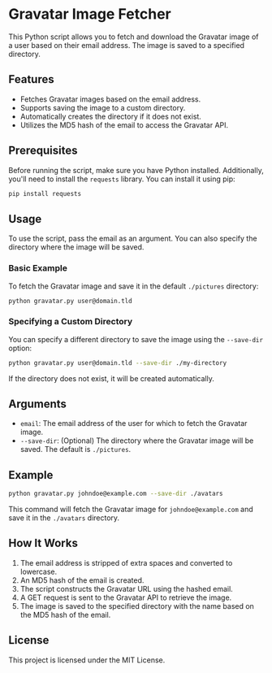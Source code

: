 # Gravatar Image Fetcher

This Python script allows you to fetch and download the Gravatar image of a user based on their email address. The image is saved to a specified directory.

## Features

- Fetches Gravatar images based on the email address.
- Supports saving the image to a custom directory.
- Automatically creates the directory if it does not exist.
- Utilizes the MD5 hash of the email to access the Gravatar API.

## Prerequisites

Before running the script, make sure you have Python installed. Additionally, you'll need to install the `requests` library. You can install it using pip:

```bash
pip install requests
```

## Usage

To use the script, pass the email as an argument. You can also specify the directory where the image will be saved.

### Basic Example

To fetch the Gravatar image and save it in the default `./pictures` directory:

```bash
python gravatar.py user@domain.tld
```

### Specifying a Custom Directory

You can specify a different directory to save the image using the `--save-dir` option:

```bash
python gravatar.py user@domain.tld --save-dir ./my-directory
```

If the directory does not exist, it will be created automatically.

## Arguments

- `email`: The email address of the user for which to fetch the Gravatar image.
- `--save-dir`: (Optional) The directory where the Gravatar image will be saved. The default is `./pictures`.

## Example

```bash
python gravatar.py johndoe@example.com --save-dir ./avatars
```

This command will fetch the Gravatar image for `johndoe@example.com` and save it in the `./avatars` directory.

## How It Works

1. The email address is stripped of extra spaces and converted to lowercase.
2. An MD5 hash of the email is created.
3. The script constructs the Gravatar URL using the hashed email.
4. A GET request is sent to the Gravatar API to retrieve the image.
5. The image is saved to the specified directory with the name based on the MD5 hash of the email.

## License

This project is licensed under the MIT License.
```
